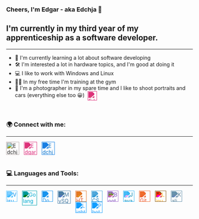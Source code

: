### Cheers, I'm Edgar - aka Edchja 👋

## I'm currently in my third year of my apprenticeship as a software developer.

---

- 🎈 I'm currently learning a lot about software developing
- 🛠 I'm interested a lot in hardware topics, and I'm good at doing it
- 💻 I like to work with Windows and Linux
- 🏋️‍♂️ In my free time I'm training at the gym
- 📸 I'm a photographer in my spare time and I like to shoot portraits and cars (everything else too 😀)
  [<img align="center" alt="Edgar Timakin | Instagram" width="25px" style="padding-left: 5px; filter: invert(47%) sepia(78%) saturate(6194%) hue-rotate(314deg) brightness(88%) contrast(97%)" src="https://simpleicons.org/icons/instagram.svg" />][photo_instagram]

<br>

### 🌍 Connect with me:

---

[<img align="left" alt="Edchja | Github" width="35px" style="padding-right: 10px; filter: invert(6%) sepia(7%) saturate(270%) hue-rotate(314deg) brightness(95%) contrast(93%)" src="https://simpleicons.org/icons/github.svg" />][github]

[<img align="left" alt="Edgar Timakin | Instagram" width="35px" style="padding-right: 10px; filter: invert(47%) sepia(78%) saturate(6194%) hue-rotate(314deg) brightness(88%) contrast(97%)" src="https://simpleicons.org/icons/instagram.svg" />][instagram]

[<img align="left" alt="Edchja Photography | Instagram" width="35px" style="padding-right: 10px; filter: invert(38%) sepia(93%) saturate(4901%) hue-rotate(192deg) brightness(91%) contrast(95%)" src="https://simpleicons.org/icons/photobucket.svg" />][photo_instagram]

<br>
<br>
<br>

### 💻 Languages and Tools:

---

<img align="left" alt="Visual Studio Code" width="30px" style="padding-right: 10px; filter: invert(28%) sepia(95%) saturate(1138%) hue-rotate(179deg) brightness(107%) contrast(103%)" src="https://simpleicons.org/icons/visualstudiocode.svg" />

<img align="left" alt="Golang" width="40px" style="padding-right: 10px; filter: invert(59%) sepia(29%) saturate(7446%) hue-rotate(157deg) brightness(96%) contrast(101%)" src="https://simpleicons.org/icons/go.svg" />

<img align="left" alt="Docker" width="30px" style="padding-right: 10px; filter: invert(52%) sepia(93%) saturate(3153%) hue-rotate(183deg) brightness(100%) contrast(87%)" src="https://simpleicons.org/icons/docker.svg" />

<img align="left" alt="MySQL" width="35px" style="padding-right: 10px; filter: invert(49%) sepia(10%) saturate(2144%) hue-rotate(163deg) brightness(87%) contrast(91%)" src="https://simpleicons.org/icons/mysql.svg" />

<img align="left" alt="HTML5" width="30px" style="padding-right: 10px; filter: invert(38%) sepia(71%) saturate(2684%) hue-rotate(348deg) brightness(93%) contrast(91%)" src="https://simpleicons.org/icons/html5.svg" />

<img align="left" alt="CSS3" width="30px" style="padding-right: 10px; filter: invert(34%) sepia(93%) saturate(850%) hue-rotate(173deg) brightness(89%) contrast(90%)" src="https://simpleicons.org/icons/css3.svg" />

<img align="left" alt="Bootstrap" width="30px" style="padding-right: 10px; filter: invert(39%) sepia(9%) saturate(4386%) hue-rotate(224deg) brightness(89%) contrast(83%)" src="https://simpleicons.org/icons/bootstrap.svg" />

<img align="left" alt="Java" width="30px" style="padding-right: 10px; filter: invert(26%) sepia(58%) saturate(2371%) hue-rotate(170deg) brightness(96%) contrast(101%)" src="https://simpleicons.org/icons/java.svg" />

<img align="left" alt="Git" width="30px" style="padding-right: 10px; filter: invert(42%) sepia(97%) saturate(2637%) hue-rotate(342deg) brightness(96%) contrast(95%)" src="https://simpleicons.org/icons/git.svg" />

<img align="left" alt="Linux" width="30px" style="padding-right: 10px; filter: invert(78%) sepia(7%) saturate(4395%) hue-rotate(356deg) brightness(99%) contrast(101%)" src="https://simpleicons.org/icons/linux.svg" />

<img align="left" alt="Kali Linux" width="30px" style="padding-right: 10px; filter: invert(45%) sepia(36%) saturate(400%) hue-rotate(159deg) brightness(94%) contrast(92%)" src="https://simpleicons.org/icons/kalilinux.svg" />

<img align="left" alt="Lightroom CC" width="30px" style="padding-right: 10px; filter: invert(55%) sepia(64%) saturate(1990%) hue-rotate(181deg) brightness(100%) contrast(103%)" src="https://simpleicons.org/icons/adobelightroom.svg" />

<img align="left" alt="Photoshp" width="30px" style="padding-right: 10px; filter: invert(55%) sepia(64%) saturate(1990%) hue-rotate(181deg) brightness(100%) contrast(103%)" src="https://simpleicons.org/icons/adobephotoshop.svg" />

[github]: https://github.com/edchja/
[photo_instagram]: https://www.instagram.com/edchja.photography/
[instagram]: https://instagram.com/edgar.tmkn/
